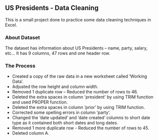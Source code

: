 ## US Presidents - Data Cleaning
This is a small project done to practice some data cleaning techniques in Excel.

### About Dataset
The dataset has information about US Presidents – name, party, salary, etc…
It has 9 columns, 47 rows and one header row.

### The Process
*	Created a copy of the raw data in a new worksheet called ‘Working Data’. 
*	Adjusted the row height and column width.
*	Removed 1 duplicate row – Reduced the number of rows to 46.
* Deleted the extra spaces in column 'president' by using TRIM function and used PROPER function.
* Deleted the extra spaces in column ‘prior’ by using TRIM function.
*	Corrected some spelling errors in column ‘party’.
*	Changed the ‘date updated’ and ‘date created’ columns to short date type as it contained both short dates and long dates.
*	Removed 1 more duplicate row - Reduced the number of rows to 45.
*	Deleted column A.
